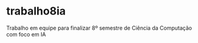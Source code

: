 # trabalho8ia
Trabalho em equipe para finalizar 8º semestre de Ciência da Computação com foco em IA
